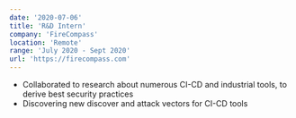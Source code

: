 ```yaml
---
date: '2020-07-06'
title: 'R&D Intern'
company: 'FireCompass'
location: 'Remote'
range: 'July 2020 - Sept 2020'
url: 'https://firecompass.com'
---
```


- Collaborated to research about numerous CI-CD and industrial tools, to derive best security practices 
- Discovering new discover and attack vectors for CI-CD tools 
